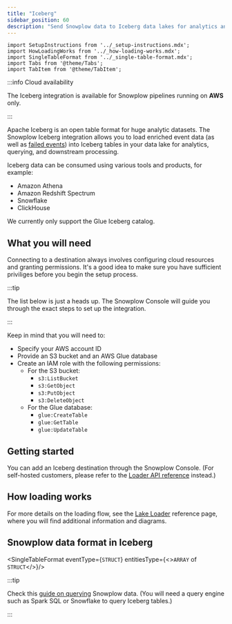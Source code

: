 ```yaml
---
title: "Iceberg"
sidebar_position: 60
description: "Send Snowplow data to Iceberg data lakes for analytics and data processing"
---
```


```mdx-code-block
import SetupInstructions from '../_setup-instructions.mdx';
import HowLoadingWorks from '../_how-loading-works.mdx';
import SingleTableFormat from '../_single-table-format.mdx';
import Tabs from '@theme/Tabs';
import TabItem from '@theme/TabItem';
```

:::info Cloud availability

The Iceberg integration is available for Snowplow pipelines running on **AWS** only.

:::

Apache Iceberg is an open table format for huge analytic datasets. The Snowplow Iceberg integration allows you to load enriched event data (as well as [failed events](/docs/fundamentals/failed-events/index.md)) into Iceberg tables in your data lake for analytics, querying, and downstream processing.

Iceberg data can be consumed using various tools and products, for example:
* Amazon Athena
* Amazon Redshift Spectrum
* Snowflake
* ClickHouse

We currently only support the Glue Iceberg catalog.

## What you will need

Connecting to a destination always involves configuring cloud resources and granting permissions. It's a good idea to make sure you have sufficient priviliges before you begin the setup process.

:::tip

The list below is just a heads up. The Snowplow Console will guide you through the exact steps to set up the integration.

:::

Keep in mind that you will need to:

* Specify your AWS account ID
* Provide an S3 bucket and an AWS Glue database
* Create an IAM role with the following permissions:
  * For the S3 bucket:
    * `s3:ListBucket`
    * `s3:GetObject`
    * `s3:PutObject`
    * `s3:DeleteObject`
  * For the Glue database:
    * `glue:CreateTable`
    * `glue:GetTable`
    * `glue:UpdateTable`

## Getting started

You can add an Iceberg destination through the Snowplow Console. (For self-hosted customers, please refer to the [Loader API reference](/docs/api-reference/loaders-storage-targets/lake-loader/index.md) instead.)

<SetupInstructions destinationName="Iceberg" connectionType="Iceberg" />

## How loading works

<HowLoadingWorks/>

For more details on the loading flow, see the [Lake Loader](/docs/api-reference/loaders-storage-targets/lake-loader/index.md) reference page, where you will find additional information and diagrams.

## Snowplow data format in Iceberg

<SingleTableFormat eventType={<code>STRUCT</code>} entitiesType={<><code>ARRAY</code> of <code>STRUCT</code></>}/>

:::tip

Check this [guide on querying](/docs/destinations/warehouses-lakes/querying-data/index.md?warehouse=databricks) Snowplow data. (You will need a query engine such as Spark SQL or Snowflake to query Iceberg tables.)

:::

